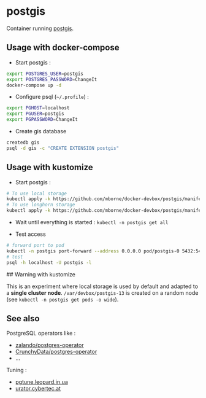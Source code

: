 # postgis

Container running [postgis](https://registry.hub.docker.com/r/postgis/postgis/).

## Usage with docker-compose

* Start postgis :

```bash
export POSTGRES_USER=postgis
export POSTGRES_PASSWORD=ChangeIt
docker-compose up -d
```

* Configure psql (`~/.profile`) :

```bash
export PGHOST=localhost
export PGUSER=postgis
export PGPASSWORD=ChangeIt
```

* Create gis database

```bash
createdb gis
psql -d gis -c "CREATE EXTENSION postgis"
```

## Usage with kustomize

* Start postgis :

```bash
# To use local storage
kubectl apply -k https://github.com/mborne/docker-devbox/postgis/manifest/local-storage/
# To use longhorn storage
kubectl apply -k https://github.com/mborne/docker-devbox/postgis/manifest/longhorn-storage/
```

* Wait until everything is started : `kubectl -n postgis get all`

* Test access

```bash
# forward port to pod
kubectl -n postgis port-forward --address 0.0.0.0 pod/postgis-0 5432:5432
# test
psql -h localhost -U postgis -l
```

## Warning with kustomize

This is an experiment where local storage is used by default and adapted to a **single cluster node**. `/var/devbox/postgis-13` is created on a random node (see `kubectl -n postgis get pods -o wide`).

## See also

PostgreSQL operators like :

* [zalando/postgres-operator](https://github.com/zalando/postgres-operator)
* [CrunchyData/postgres-operator](https://github.com/CrunchyData/postgres-operator)
* ...

Tuning :

* [pgtune.leopard.in.ua](http://pgtune.leopard.in.ua/)
* [urator.cybertec.at](http://pgconfigurator.cybertec.at/)
